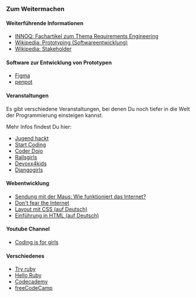 ### Zum Weitermachen

#### Weiterführende Informationen
*   [INNOQ: Fachartikel zum Thema Requirements Engineering](https://www.innoq.com/de/articles/2016/10/requirements-engineering/)
*   [Wikipedia: Prototyping (Softwareentwicklung)](https://de.wikipedia.org/wiki/Prototyping_(Softwareentwicklung))
*   [Wikipedia: Stakeholder](https://de.wikipedia.org/wiki/Stakeholder#Stakeholder_in_der_Systementwicklung)

#### Software zur Entwicklung von Prototypen
*   [Figma](https://www.figma.com/)
*   [penpot](https://penpot.app/)

#### Veranstaltungen

Es gibt verschiedene Veranstaltungen, bei denen Du noch tiefer in die Welt der Programmierung einsteigen kannst.

Mehr Infos findest Du hier:

*   [Jugend hackt](http://jugendhackt.de/)
*   [Start Coding](https://start-coding.de/lernen)
*   [Coder Dojo](https://coderdojo.com/about/)
*   [Railsgirls](http://railsgirls.com)
*   [Devoxx4kids](http://www.devoxx4kids.org/deutschland/)
*   [Djangogirls](https://djangogirls.org/cologne/)

#### Webentwicklung

*   [Sendung mit der Maus: Wie funktioniert das Internet?](https://www.youtube.com/watch?v=8PNRrOGJqUI)
*   [Don't fear the Internet](http://www.dontfeartheinternet.com/)
*   [Layout mit CSS (auf Deutsch)](http://de.learnlayout.com/)
*   [Einführung in HTML (auf Deutsch)](https://developer.mozilla.org/de/docs/Learn/HTML/Einf%C3%BChrung_in_HTML)

#### Youtube Channel

*   [Coding is for girls](https://www.youtube.com/channel/UC0hNd2uW8jTR5K3KBzRuG2A/videos)

#### Verschiedenes

*   [Try ruby](https://ruby.github.io/TryRuby/)
*   [Hello Ruby](http://www.helloruby.com/)
*   [Codecademy](http://www.codeacademy.com)
*   [freeCodeCamp](https://www.freecodecamp.org/)
